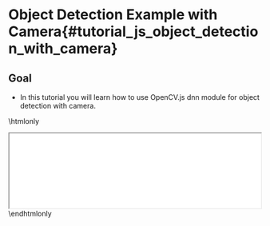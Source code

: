 Object Detection Example with Camera{#tutorial_js_object_detection_with_camera}
=======================================

Goal
----

- In this tutorial you will learn how to use OpenCV.js dnn module for object detection with camera.

\htmlonly
<iframe src="../../js_object_detection_with_camera.html" width="100%"
        onload="this.style.height=this.contentDocument.body.scrollHeight +'px';">
</iframe>
\endhtmlonly